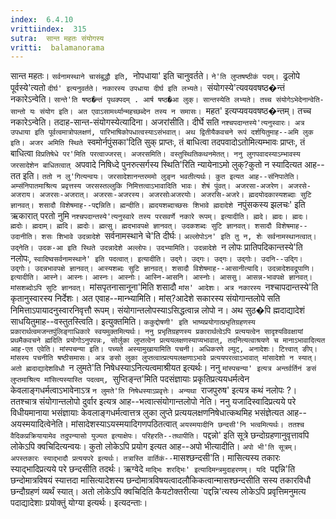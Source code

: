 ```yaml
---
index:  6.4.10
vrittiindex:  315
sutra:  सान्त महतः संयोगस्य
vritti:  balamanorama 
---
```


सान्त महतः। `सर्वनामस्थाने चासंबुद्धौ इति, `नोपधाया' इति चानुवर्तते। `ने'ति लुप्तषष्ठीकं पदम्। `ढ्रलोपे पूर्वस्ये'त्यतो `दीर्घ' इत्यनुवर्तते। नकारस्य उपधाया दीर्घ इति लभ्यते। `संयोगस्ये'त्यवयवषष्ठ�न्तं नकारेऽन्वेति। `सान्ते'ति षष्ठ�न्तं पृथक्पदम् . आर्ष षष्ठ�आ लुक्। सान्तस्येति लभ्यते। तच्च संयोगेऽभेदेनान्वेति-सान्तो यः संयोग इति। अत एवाऽसामर्थ्यान्महच्छब्देन तस्य न समासः। `महत' इत्यप्यवयवषष्ठ�न्तम्। तच्च नकारेऽन्वेति। तदाह-सान्त-संयोगस्येत्यादिना। अजरांसीति। दीर्घे सति `नश्चपदान्तस्ये'त्यनुस्वारः। अत्र उपधाया इति पूर्वत्वमात्रोपलक्षणं, पारिभाषिकोपधात्वस्याऽसंभवात्। अथ द्वितीयैकवचने रूपं दर्शयितुमाह--अमि लुक इति। अजर अमिति स्थिते `स्वमोर्नपुंसका'दिति सुक् प्राप्तः, तं बाधित्वा तदपवादोऽतोमित्यम्भावः प्राप्तः, तं बाधित्वा `विप्रतिषेधे पर'मिति परत्वाज्जरस्। अजरसमिति। वस्तुस्थितिकथनमेतत्। ननु लुगपवादस्याऽम्भावस्य जरसादेशेन बाधितत्वात् `अपवादे निषिध्दे पुनरुत्सर्गस्य स्थिति'रिति न्यायेनाऽमो लुक्?कुतो न स्यादित्यत आह--तत इति। `ततो न लु'गित्यन्वयः। जरसादेशानन्तरममो लुङ्न भवतीत्यर्थः। कुत इत्यत आह--संनिपातेति। अम्संनिपातमाश्रित्य प्रवृत्तस्य जरसस्तल्लुकि निमित्तत्वाऽभावादिति भावः। शेषं पुंवत्। अजरसा-अजरेण। अजरसे-अजराय। अजरसः-अजरात्। अजरसः-अजरस्य। अजरसोःअजरयोः। अजरसि-अजरे। ह्मदयोदकास्यशब्दाः सुटि ज्ञानवत्। शसादौ विशेषमाह--पद्दन्निति। ह्मन्दीति। ह्मदयशब्दाच्छसः शिभावे ह्मदादेशे `नपुंसकस्य झलचः' इति ऋकारात् परतो नुमि `नश्चपदान्तस्ये'त्यनुस्वारे तस्य परसवर्णे नकारे रूपम्। इत्यादीति। ह्मदे। ह्मदः। ह्मदः। ह्मदोः। ह्मदाम्। ह्मदि। ह्मदोः। ह्मत्सु। ह्मदभावपक्षे ज्ञानवत्। उदकशब्दः सुटि ज्ञानवत्। शसादौ विशेषमाह--उदानीति। शसः शिभावे उदन्नादेशे `सर्वनामस्थाने चे'ति दीर्घः। `अल्लोपोऽन' इति तु न, शेः सर्वनामस्थानत्वात्। उद्नेति। उदक-आ इति स्थिते उदन्नादेशे अल्लोपः। उदभ्यामिति। उदन्नादेशे `न लोपः प्रातिपदिकान्तस्ये'ति नलोपः, `स्वादिष्वसर्वनामस्थाने' इति पदत्वात्। इत्यादीति। उद्गे। उद्गः। उद्गः। उद्गोः। उदनि--उद्गि। उद्गोः। उदन्नभावपक्षे ज्ञानवत्। आस्यशब्दः सुटि ज्ञानवत्। शसादौ विशेषमाह--आसानीत्यादि। उदन्नादेशवद्रूपाणि। इत्यादीति। आस्ने। आस्नः। आस्नः। आस्नोः। आस्नि-आसनि। आस्नोः। आससु। आसन्न-भावपक्षे ज्ञानवत्। मांसशब्दोऽपि सुटि ज्ञानवत्। `मांसपृतनासानूना'मिति शसादौ `मांस' आदेशः। अत्र नकारस्य `नश्चापदान्तस्ये'ति कृतानुस्वारस्य निर्देशः। अत एवाह--मान्भ्यामिति। मांस्?आदेशे सकारस्य संयोगान्तलोपे सति निमित्ताऽपायादनुस्वारनिवृत्तौ रूपम्। संयोगान्तलोपस्याऽसिद्धत्वान्न लोपो न। अथ सुठ�पि ह्मदाद्यादेशं साधयितुमाह--वस्तुतस्त्विति। इत्युक्तमिति। `ककुद्दोषणी' इति भाष्यप्रयोगात्प्रभृतिग्रहणस्य प्रकारार्थत्वमजन्तपुंलिङ्गाधिकारे स्वयमुक्तमित्यर्थः। ननु प्रभृतिग्रहणस्य प्रकारार्थत्वेऽपि प्रत्ययत्वेन सादृश्यविवक्षायां प्रथमैकवचने ह्मदिति प्रयोगोऽनुपपन्नः, सोर्लुका लुप्तत्वेन प्रत्ययलक्षणस्याप्यभावात्, तदनित्यत्वाश्रयणे च मानाऽभावादित्यत आह-एत एवेति। मांस्पचन्या इति। पच्यते अस्यामुखायामिति पचनी। अधिकरणे ल्युट्, अनादेशः। टित्त्वात् ङीप्। मांसस्य पचनीति षष्ठीसमासः। अत्र ङसो लुका लुप्तत्वात्प्रत्ययलक्षणाऽभावे प्रत्ययपरत्वाऽभावात् मांसादेशो न स्यात्। अतो ह्मदाद्यादेशविधौ `न लुमते'ति निषेधस्याऽनित्यत्वमाश्रीयत इत्यर्थः। ननु `मांस्पचन्या' इत्यत्र अन्तर्वर्तिनं ङसं लुप्तमाश्रित्य मांसित्यस्यास्ति पदत्वम्, `सुप्तिङ्न्त'मिति पदसंज्ञायाः प्रकृतिप्रत्ययधर्मत्वेन केवलाङ्गधर्मत्वाऽभावेनाऽत्र `न लुमते'ति निषेधस्याऽप्रवृत्तेः। अन्यथा `राजपुरुष' इत्यत्र कथं नलोपः ?। ततश्चात्र संयोगान्तलोपो दुर्वार इत्यत्र आह--भत्वात्संयोगान्तलोपो नेति। ननु यजादिस्वादिप्रत्यये परे विधीयमानाया भसंज्ञायाः केवलाङ्गधर्मत्वात्तत्र लुका लुप्ते प्रत्ययलक्षणनिषेधात्कथमिह भसंज्ञेत्यत आह--अयस्मयादित्वेनेति। मांसादेशस्याऽयस्मयादिगणपठितत्वात् `अयस्मयादीनि छन्दसी'नि भत्वमित्यर्थः। ततश्च वैदिकप्रक्रियायामेव तदुपन्यासो युज्यत इत्याक्षेपः। परिहरति--तथापीति। `पद्दन्नो' इति सूत्रे छन्दोग्रहणानुवृत्तावपि लोकेऽपि क्वचिदित्यन्वयः। कुतो लोकेऽपि प्रयोग इत्यत आह--अपो भीत्यादीति। `अपो भी'ति सूत्रम्। अपस्तकारः स्याद्भादौ प्रत्ययपरे इत्यर्थः। तत्रास्ति वार्तिकं--`मासश्छन्दसी'ति। मासित्यस्य तकारः स्याद्भादिप्रत्यये परे छन्दसीति तदर्थः। ऋग्वेदे `माद्भिः शरद्भिः' इत्यादिमन्त्रमुदाहरणम्। यदि `पद्दन्नि'ति छन्दोमात्रविषयं स्यात्तदा मासित्यादेशस्य छन्दोमात्रविषयत्वादलौकिकत्वान्मासश्छन्दसीति सस्य तकारविधौ छन्दौग्रहणं व्यर्थं स्यात्। अतो लोकेऽपि क्वचिदिति कैयटोक्तरीत्या `पद्दन्नि'त्यस्य लोकेऽपि प्रवृत्तिमनुमत्य पदाद्यादेशाः प्रयोक्तुं योग्या इत्यर्थः। इत्यदन्ताः।


